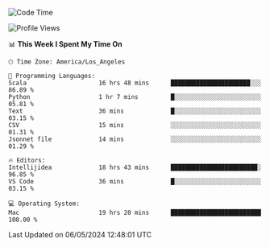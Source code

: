 <!--START_SECTION:waka-->
![Code Time](http://img.shields.io/badge/Code%20Time-979%20hrs%2030%20mins-blue)

![Profile Views](http://img.shields.io/badge/Profile%20Views-0-blue)

📊 **This Week I Spent My Time On** 

```text
🕑︎ Time Zone: America/Los_Angeles

💬 Programming Languages: 
Scala                    16 hrs 48 mins      ██████████████████████░░░   86.89 % 
Python                   1 hr 7 mins         █░░░░░░░░░░░░░░░░░░░░░░░░   05.81 % 
Text                     36 mins             █░░░░░░░░░░░░░░░░░░░░░░░░   03.15 % 
CSV                      15 mins             ░░░░░░░░░░░░░░░░░░░░░░░░░   01.31 % 
Jsonnet file             14 mins             ░░░░░░░░░░░░░░░░░░░░░░░░░   01.29 % 

🔥 Editors: 
Intellijidea             18 hrs 43 mins      ████████████████████████░   96.85 % 
VS Code                  36 mins             █░░░░░░░░░░░░░░░░░░░░░░░░   03.15 % 

💻 Operating System: 
Mac                      19 hrs 20 mins      █████████████████████████   100.00 % 
```


 Last Updated on 06/05/2024 12:48:01 UTC
<!--END_SECTION:waka-->
